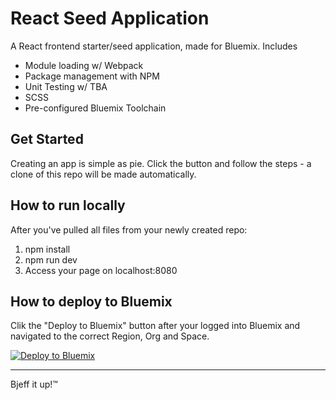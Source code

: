 # React Seed Application
A React frontend starter/seed application, made for Bluemix. Includes
- Module loading w/ Webpack
- Package management with NPM
- Unit Testing w/ TBA
- SCSS
- Pre-configured Bluemix Toolchain

## Get Started
Creating an app is simple as pie. Click the button and follow the steps - a clone of this repo will be made automatically.

## How to run locally
After you've pulled all files from your newly created repo:
1. npm install
3. npm run dev
4. Access your page on localhost:8080

## How to deploy to Bluemix
Clik the "Deploy to Bluemix" button after your logged into Bluemix and navigated to the correct Region, Org and Space.

[![Deploy to Bluemix](https://bluemix.net/deploy/button.png)](https://ng.bluemix.net/devops/setup/deploy/?repository=https%3A//github.com/larshnordli/react-seed-app.git)

----
Bjeff it up!™
